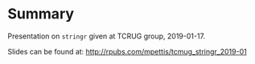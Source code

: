 # Summary

Presentation on `stringr` given at TCRUG group, 2019-01-17.

Slides can be found at: http://rpubs.com/mpettis/tcmug_stringr_2019-01


